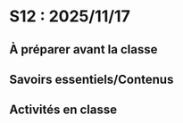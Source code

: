 # S12 : <!-- varexp:begin S12 -->2025/11/17<!-- varexp:end -->

## À préparer avant la classe

## Savoirs essentiels/Contenus

## Activités en classe


